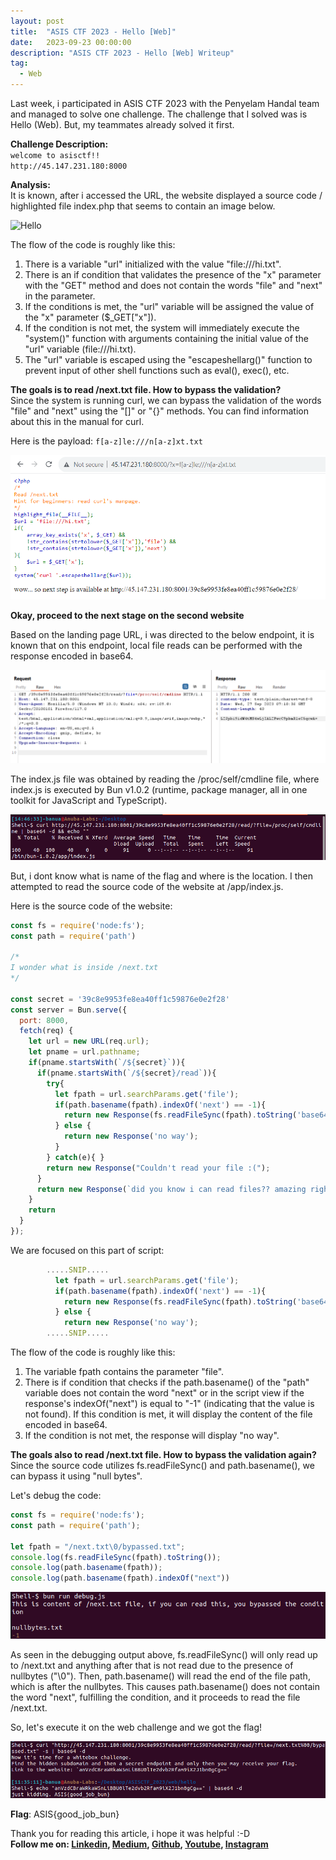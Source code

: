 ```yaml
---
layout: post
title:  "ASIS CTF 2023 - Hello [Web]"
date:   2023-09-23 00:00:00
description: "ASIS CTF 2023 - Hello [Web] Writeup"
tag:
  - Web
---
```


Last week, i participated in ASIS CTF 2023 with the Penyelam Handal team and managed to solve one challenge. The challenge that I solved was is Hello (Web). But, my teammates already solved it first.

**Challenge Description:**\
`welcome to asisctf!!`\
`http://45.147.231.180:8000`

**Analysis:**\
It is known, after i accessed the URL, the website displayed a source code / highlighted file index.php that seems to contain an image below.

![Hello](/assets/img/ASIS-CTF-2023-Hello//assets/img/ASIS-CTF-2023-Hello/images/ASISCTF2023_hello1.png)

The flow of the code is roughly like this:
1. There is a variable "url" initialized with the value "file:///hi.txt".
2. There is an if condition that validates the presence of the "x" parameter with the "GET" method and does not contain the words "file" and "next" in the parameter.
3. If the conditions is met, the "url" variable will be assigned the value of the "x" parameter ($_GET["x"]).
4. If the condition is not met, the system will immediately execute the "system()" function with arguments containing the initial value of the "url" variable (file:///hi.txt).
5. The "url" variable is escaped using the "escapeshellarg()" function to prevent input of other shell functions such as eval(), exec(), etc.

**The goals is to read /next.txt file. How to bypass the validation?**\
Since the system is running curl, we can bypass the validation of the words "file" and "next" using the "[]" or "{}" methods. You can find information about this in the manual for curl.

Here is the payload:
`f[a-z]le:///n[a-z]xt.txt`

![Hello](/assets/img/ASIS-CTF-2023-Hello/images/ASISCTF2023_hello2.png)

**Okay, proceed to the next stage on the second website**

Based on the landing page URL, i was directed to the below endpoint, it is known that on this endpoint, local file reads can be performed with the response encoded in base64.

![Hello](/assets/img/ASIS-CTF-2023-Hello/images/ASISCTF2023_hello3.png)

The index.js file was obtained by reading the /proc/self/cmdline file, where index.js is executed by Bun v1.0.2 (runtime, package manager, all in one toolkit for JavaScript and TypeScript).

![Hello](/assets/img/ASIS-CTF-2023-Hello/images/ASISCTF2023_hello4.png)

But, i dont know what is name of the flag and where is the location. I then attempted to read the source code of the website at /app/index.js.

Here is the source code of the website:

``` js
const fs = require('node:fs');
const path = require('path')

/*
I wonder what is inside /next.txt  
*/

const secret = '39c8e9953fe8ea40ff1c59876e0e2f28'
const server = Bun.serve({
  port: 8000,
  fetch(req) {
  	let url = new URL(req.url);
  	let pname = url.pathname;
  	if(pname.startsWith(`/${secret}`)){
      if(pname.startsWith(`/${secret}/read`)){
        try{
          let fpath = url.searchParams.get('file');
          if(path.basename(fpath).indexOf('next') == -1){ 
            return new Response(fs.readFileSync(fpath).toString('base64'));
          } else {
            return new Response('no way');
          }
        } catch(e){ }
        return new Response("Couldn't read your file :(");
      }
      return new Response(`did you know i can read files?? amazing right,,, maybe try /${secret}/read/?file=/proc/self/cmdline`);
    }
    return 
  }
});
```

We are focused on this part of script:

``` js
        .....SNIP.....
          let fpath = url.searchParams.get('file');
          if(path.basename(fpath).indexOf('next') == -1){ 
            return new Response(fs.readFileSync(fpath).toString('base64'));
          } else {
            return new Response('no way');
        .....SNIP.....
```
The flow of the code is roughly like this:
1. The variable fpath contains the parameter "file".
2. There is if condition that checks if the path.basename() of the "path" variable does not contain the word "next" or in the script view if the response's indexOf("next") is equal to "-1" (indicating that the value is not found). If this condition is met, it will display the content of the file encoded in base64.
3. If the condition is not met, the response will display "no way".

**The goals also to read /next.txt file. How to bypass the validation again?**\
Since the source code utilizes fs.readFileSync() and path.basename(), we can bypass it using "null bytes".

Let's debug the code:

``` js
const fs = require('node:fs');
const path = require('path');

let fpath = "/next.txt\0/bypassed.txt";
console.log(fs.readFileSync(fpath).toString());
console.log(path.basename(fpath));
console.log(path.basename(fpath).indexOf("next"))
```

![Hello](/assets/img/ASIS-CTF-2023-Hello/images/ASISCTF2023_hello6.png)

As seen in the debugging output above, fs.readFileSync() will only read up to /next.txt and anything after that is not read due to the presence of nullbytes ("\0"). Then, path.basename() will read the end of the file path, which is after the nullbytes. This causes path.basename() does not contain the word "next", fulfilling the condition, and it proceeds to read the file /next.txt.

So, let's execute it on the web challenge and we got the flag!

![Hello](/assets/img/ASIS-CTF-2023-Hello/images/ASISCTF2023_hello7.png)

**Flag**: ASIS{good_job_bun}

Thank you for reading this article, i hope it was helpful :-D\
**Follow me on: [Linkedin], [Medium], [Github], [Youtube], [Instagram]**

[Linkedin]: https://www.linkedin.com/in/muhammad-ichwan-banua/
[Medium]: https://banua.medium.com
[Github]: https://github.com/banuaa
[Youtube]: https://www.youtube.com/@muhammad.iwn-banua
[Instagram]: https://www.instagram.com/muhammad.iwn